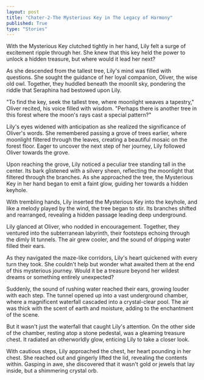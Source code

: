 ```yaml
---
layout: post
title: "Chater-2-The Mysterious Key in The Legacy of Harmony"
published: True
type: "Stories"
---
```


With the Mysterious Key clutched tightly in her hand, Lily felt a surge of excitement ripple through her. She knew that this key held the power to unlock a hidden treasure, but where would it lead her next?

As she descended from the tallest tree, Lily's mind was filled with questions. She sought the guidance of her loyal companion, Oliver, the wise old owl. Together, they huddled beneath the moonlit sky, pondering the riddle that Seraphina had bestowed upon Lily.

"To find the key, seek the tallest tree, where moonlight weaves a tapestry," Oliver recited, his voice filled with wisdom. "Perhaps there is another tree in this forest where the moon's rays cast a special pattern?"

Lily's eyes widened with anticipation as she realized the significance of Oliver's words. She remembered passing a grove of trees earlier, where moonlight filtered through the leaves, creating a beautiful mosaic on the forest floor. Eager to uncover the next step of her journey, Lily followed Oliver towards the grove.

Upon reaching the grove, Lily noticed a peculiar tree standing tall in the center. Its bark glistened with a silvery sheen, reflecting the moonlight that filtered through the branches. As she approached the tree, the Mysterious Key in her hand began to emit a faint glow, guiding her towards a hidden keyhole.

With trembling hands, Lily inserted the Mysterious Key into the keyhole, and like a melody played by the wind, the tree began to stir. Its branches shifted and rearranged, revealing a hidden passage leading deep underground.

Lily glanced at Oliver, who nodded in encouragement. Together, they ventured into the subterranean labyrinth, their footsteps echoing through the dimly lit tunnels. The air grew cooler, and the sound of dripping water filled their ears.

As they navigated the maze-like corridors, Lily's heart quickened with every turn they took. She couldn't help but wonder what awaited them at the end of this mysterious journey. Would it be a treasure beyond her wildest dreams or something entirely unexpected?

Suddenly, the sound of rushing water reached their ears, growing louder with each step. The tunnel opened up into a vast underground chamber, where a magnificent waterfall cascaded into a crystal-clear pool. The air was thick with the scent of earth and moisture, adding to the enchantment of the scene.

But it wasn't just the waterfall that caught Lily's attention. On the other side of the chamber, resting atop a stone pedestal, was a gleaming treasure chest. It radiated an otherworldly glow, enticing Lily to take a closer look.

With cautious steps, Lily approached the chest, her heart pounding in her chest. She reached out and gingerly lifted the lid, revealing the contents within. Gasping in awe, she discovered that it wasn't gold or jewels that lay inside, but a shimmering crystal orb.